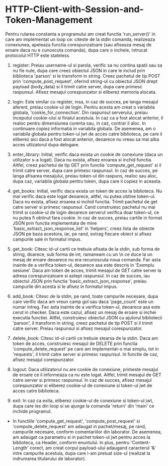 # HTTP-Client-with-Session-and-Token-Management

Pentru rularea constanta a programului am creat functia 'run_server()' in care am implementat un loop ce: citeste de la stdin comanda, realizeaza conexiunea, apeleaza functia corespunzatoare (sau afiseaza mesaj de eroare daca nu e cunoscuta comanda), dupa care o incheie, intrucat protocolul HTTP este stateless.

1. register:
	Preiau username-ul si parola, verific sa nu contina spatii sau sa nu fie nule, dupa care creez obiectul JSON in care le includ prin biblioteca 'parson' si le transform in string. Creez pachetul de tip POST prin 'compute_post_request', oferind string-ul cu obiectul JSON drept payload (body_data) si il trimit catre server, dupa care primesc raspunsul. Afisez mesajul corespunzator si eliberez memoria alocata.

2. login:
	Este similar cu register, insa, in caz de succes, pe langa mesajul aferent, preiau cookie-ul de login. Pentru acesta am creat o variabila globala, 'cookie_for_connection'. Din raspunsul serverului, preiau inceputul cookie-ului si finalul acestuia. In caz ca a fost alocat anterior, il realoc pentru dimensiunea curenta sau, in caz, contrar il aloc. In continuare copiez informatia in variabila globala. De asemenea, am o variabila globala pentru token-ul jwt de acces catre biblioteca, pe care il eliberez aici daca a fost alocat anterior, deoarece nu vreau sa mai aiba acces utlizatorul dupa delogare.

3. enter_library:
	Initial, verific daca exista un cookie de conexiune (daca un utilizator s-a logat). Daca nu exista, afisez eroarea si inchid functia. Altfel, creez pachetul de tip GET prin functia 'compute_get_request' si il trimit catre server, dupa care primesc raspunsul. In caz de succes, pe langa afisarea mesajului, preiau token-ul din raspuns, realoc sau aloc, dupa caz, variabila globala pentru token, dupa care il copiez in aceasta.

4. get_books:
	Initial, verific daca exista un token de acces la biblioteca. Nu mai verific daca este logat deoarece, altfel, nu putea obtine token-ul. Daca nu exista, afisez eroarea si inchid functia. Trimit pachetul de get catre server si primesc raspunsul. Cand construiesc pachetul nu mai trimit si cookie-ul de login deoarece serverul verifica doar token-ul, ce nu putea fi obtinut fara cookie. In caz de succes, preiau cartile in format JSON prin functia implementata de mine 'basic_extract_json_response_list' in 'helpers', creez lista de obiecte JSON pe baza acestora, iar, pe rand, extrag fiecare obiect si afisez campurile sale in formatul impus.

5. get_book:
	Citesc id-ul cartii ce trebuie afisata de la stdin, sub forma de string, doarece, sub forma de int, ramaneam cu un \n ce duce la un mesaj de eroare deoarece nu era recunoscuta noua comanda. Fac asta inainte de a verifica token-ul, deoarece asa este descris in 'Exemplu sesiune'. Daca am token de acces, trimit mesajul de GET catre server la adresa corespunzatoare si astept raspunsul. In caz de succes, iau obiectul JSON prin functia 'basic_extract_json_response', preiau campurile din acesta si le afisez in formatul impus.

6. add_book:
	Citesc de la stdin, pe rand, toate campurile necesare, dupa care verific daca am vreun camp gol sau daca 'page_count' este un numar intreg. Fac asta inainte de a verifica token-ul, deoarece asa este cerut in checker. Daca este cazul, afisez un mesaj de eroare si inchei executia functiei. Altfel, construiesc obiectul JSON cu ajutorul bibliotecii 'parson', il transform in string, creez pachetul de tip POST si il trimit catre server. Preiau raspunsul si afisez mesajul corespunzator.

7. delete_book:
	Citesc id-ul cartii ce trebuie stearsa de la stdin. Daca am token de acces, construiesc mesajul de DELETE prin functia 'compute_delete_request' pe care am implementat-o mai simplu, tot in 'requests', il trimit catre server si primesc raspunsul. In functie de caz, afisez mesajul corespunzator.

8. logout:
	Daca utilizatorul nu are cookie de conexiune, primeste mesajul de eroare ce il informeaza ca nu este logat. Altfel, trimit mesajul de GET catre server si primesc raspunsul. In caz de succes, afisez mesajul corespunzator si eliberez cookie-ul de conexiune si token-ul jwt de acces catre biblioteca.

9. exit:
	In caz ca exita, eliberez cookie-ul de conexiune si token-ul jwt, dupa care ies din loop si se ajunge la comanda 'return' din 'main' ce inchide programul.

+ In functiile 'compute_get_request', 'compute_post_request' si 'compute_delete_request' am adaugat in pachet/mesaj, pe rand, campurile necesare, conform comentariilor din laborator. De asemenea, am adaugat ca parametru si in pachet token-ul jwt pentru acces la biblioteca, ca Header, conform enuntului. In plus, pentru 'Content-Length' corect, am creat corpul payload-ului adaugand caracterul '&' intre campurile acestuia, dupa care i-am preluat size-ul (realizat la indrumarea titularului de laborator).
